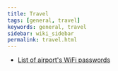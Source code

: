 ```yaml
---
title: Travel
tags: [general, travel]
keywords: general, travel
sidebar: wiki_sidebar
permalink: travel.html
---
```


* [List of airport's WiFi passwords](https://www.google.com/maps/d/viewer?mid=1Z1dI8hoBZSJNWFx2xr_MMxSxSxY)
